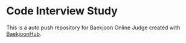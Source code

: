 # Code Interview Study
This is a auto push repository for Baekjoon Online Judge created with [BaekjoonHub](https://github.com/BaekjoonHub/BaekjoonHub).
